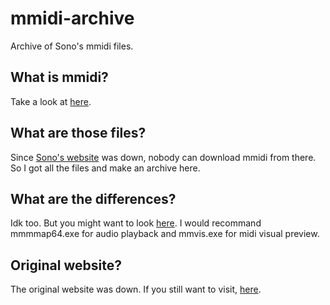 # mmidi-archive
Archive of Sono's mmidi files.

## What is mmidi?
Take a look at [here](https://blackmidi.fandom.com/wiki/Software:mmidi "here").

## What are those files?
Since [Sono's website](https://sono.9net.org/prog/mmidi/ "Sono's website") was down, nobody can download mmidi from there. So I got all the files and make an archive here.

## What are the differences?
Idk too. But you might want to look [here](https://blackmidi.fandom.com/wiki/Software:mmidi#Players "here"). I would recommand mmmmap64.exe for audio playback and mmvis.exe for midi visual preview.

## Original website?
The original website was down. If you still want to visit, [here](https://web.archive.org/web/20210303203008id_/https://sono.9net.org/prog/mmidi/ "here").
